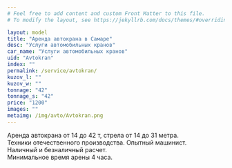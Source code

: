 ```yaml
---
# Feel free to add content and custom Front Matter to this file.
# To modify the layout, see https://jekyllrb.com/docs/themes/#overriding-theme-defaults

layout: model
title: "Аренда автокрана в Самаре"
desc: "Услуги автомобильных кранов"
car_name: "Услуги автомобильных кранов"
uid: "Avtokran"
index: ""
permalink: /service/avtokran/
kuzov_l: ""
kuzov_w: ""
tonnage: "42"
tonnage_s: "42"
price: "1200"
images: ""
metaimg: /img/avto/Avtokran.png
---
```


Аренда автокрана от 14 до 42 т, стрела от 14 до 31 метра.  
Техники отечественного производства. Опытный машинист.  
Наличный и безналичный расчет.  
Минимальное время арены 4 часа.  